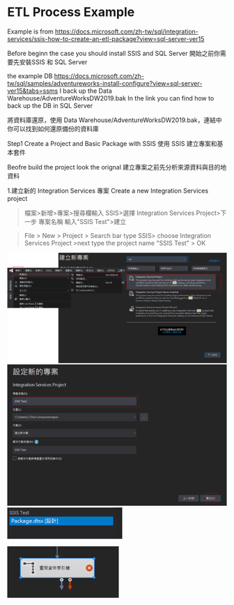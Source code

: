 # ETL Process Example

Example is from https://docs.microsoft.com/zh-tw/sql/integration-services/ssis-how-to-create-an-etl-package?view=sql-server-ver15

Before beginn the case you should install SSIS and SQL Server 開始之前你需要先安裝SSIS 和 SQL Server

the example DB https://docs.microsoft.com/zh-tw/sql/samples/adventureworks-install-configure?view=sql-server-ver15&tabs=ssms
I back up the Data Warehouse/AdventureWorksDW2019.bak In the link you can find how to back up the DB in SQL Server

將資料庫還原，使用 Data Warehouse/AdventureWorksDW2019.bak，連結中你可以找到如何還原備份的資料庫

Step1 Create a Project and Basic Package with SSIS 使用 SSIS 建立專案和基本套件

Beofre build the project look the orignal 建立專案之前先分析來源資料與目的地資料 

1.建立新的 Integration Services 專案 Create a new Integration Services project
> 檔案>新增>專案>搜尋欄輸入 SSIS>選擇 Integration Services Project>下一步
> 專案名稱 輸入"SSIS Test">建立

> File > New > Project > Search bar type SSIS> choose Integration Services Project >next
> type the project name "SSIS Test" > OK

![](/stepsphoto/MS_SSIS/Lession1/oppj001.png)
![](/stepsphoto/MS_SSIS/Lession1/oppj002.png)
![](/stepsphoto/MS_SSIS/Lession1/oppj003.png)







![](/stepsphoto/MS_SSIS/Lession1/0116-01.PNG)
